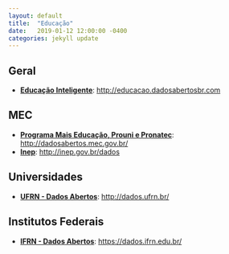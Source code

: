 ```yaml
---
layout: default
title:  "Educação"
date:   2019-01-12 12:00:00 -0400
categories: jekyll update
---
```


## Geral

- **[Educação Inteligente](http://educacao.dadosabertosbr.com)**: http://educacao.dadosabertosbr.com

## MEC

-   **[Programa Mais Educação, Prouni e Pronatec](http://dadosabertos.mec.gov.br/)**: http://dadosabertos.mec.gov.br/
-   **[Inep](http://inep.gov.br/dados)**: http://inep.gov.br/dados

## Universidades

- **[UFRN - Dados Abertos](http://dados.ufrn.br/)**: http://dados.ufrn.br/

## Institutos Federais

- **[IFRN - Dados Abertos](https://dados.ifrn.edu.br/)**: https://dados.ifrn.edu.br/